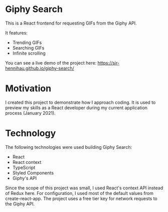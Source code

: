 # Giphy Search

This is a React frontend for requesting GIFs from the Giphy API.

It features:

- Trending GIFs
- Searching GIFs
- Infinite scrolling

You can see a live demo of the project here: https://sir-hennihau.github.io/giphy-search/

# Motivation

I created this project to demonstrate how I approach coding. It is used to preview my skills as a React developer during my current application process (January 2021).

# Technology

The following technologies were used building Giphy Search:

- React
- React context
- TypeScript
- Styled Components
- Giphy's API

Since the scope of this project was small, I used React's context API instead of Redux here. For configuration, I used most of the default values from create-react-app. The project uses a free tier key for network requests to the Giphy API.
